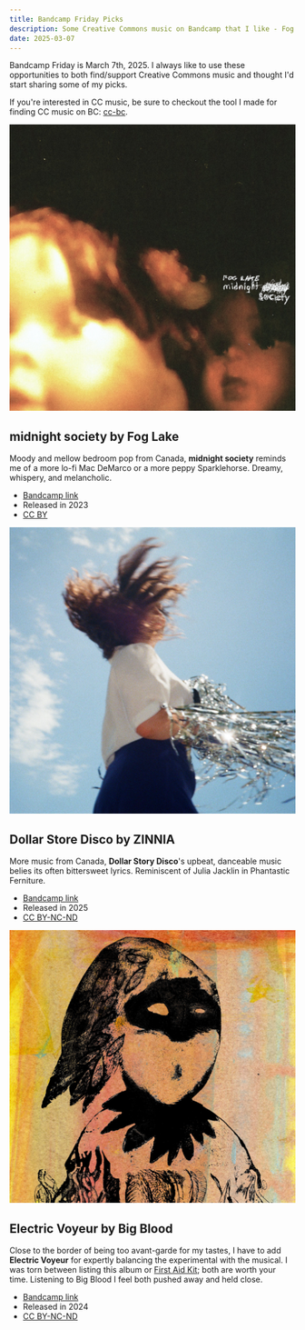 ```yaml
---
title: Bandcamp Friday Picks
description: Some Creative Commons music on Bandcamp that I like - Fog Lake, ZINNIA, Big Blood
date: 2025-03-07
---
```


Bandcamp Friday is March 7th, 2025. I always like to use these opportunities to both find/support Creative Commons music and thought I'd start sharing some of my picks.

If you're interested in CC music, be sure to checkout the tool I made for finding CC music on BC: [cc-bc](https://handeyeco.github.io/cc-bc/).

![Album art for midnight society by Fog Lake](./img/midnight-society.jpg)

## midnight society by Fog Lake

Moody and mellow bedroom pop from Canada, **midnight society** reminds me of a more lo-fi Mac DeMarco or a more peppy Sparklehorse. Dreamy, whispery, and melancholic.

- [Bandcamp link](https://foglake.bandcamp.com/album/midnight-society-3)
- Released in 2023
- [CC BY](https://creativecommons.org/licenses/by/3.0/)

![Album art for Dollar Store Disco by ZINNIA](./img/dollar-store-disco.jpg)

## Dollar Store Disco by ZINNIA

More music from Canada, **Dollar Story Disco**'s upbeat, danceable music belies its often bittersweet lyrics. Reminiscent of Julia Jacklin in Phantastic Ferniture.

- [Bandcamp link](https://this-is-zinnia.bandcamp.com/album/dollar-store-disco)
- Released in 2025
- [CC BY-NC-ND](https://creativecommons.org/licenses/by-nc-nd/3.0/)

![Album art for Electric Voyeur by Big Blood](./img/electric-voyeur.jpg)

## Electric Voyeur by Big Blood

Close to the border of being too avant-garde for my tastes, I have to add **Electric Voyeur** for expertly balancing the experimental with the musical. I was torn between listing this album or [First Aid Kit](https://dontrustheruin.bandcamp.com/album/first-aid-kit); both are worth your time. Listening to Big Blood I feel both pushed away and held close.

- [Bandcamp link](https://dontrustheruin.bandcamp.com/album/electric-voyeur)
- Released in 2024
- [CC BY-NC-ND](https://creativecommons.org/licenses/by-nc-nd/3.0/)
